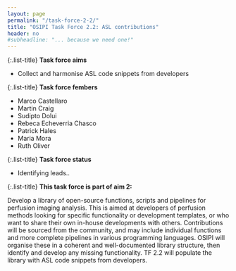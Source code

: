 ```yaml
---
layout: page
permalink: "/task-force-2-2/"
title: "OSIPI Task Force 2.2: ASL contributions"
header: no
#subheadline: "... because we need one!"
---
```


{:.list-title}
**Task force aims**

- Collect and harmonise ASL code snippets from developers 

{:.list-title}
**Task force fembers**  

- Marco Castellaro
- Martin Craig
- Sudipto Dolui
- Rebeca Echeverria Chasco
- Patrick Hales
- Maria Mora
- Ruth Oliver

{:.list-title}
**Task force status**  

- Identifying leads..

{:.list-title}
**This task force is part of aim 2:**

Develop a library of open-source functions, scripts and pipelines for perfusion imaging analysis. This is aimed at developers of perfusion methods looking for specific functionality or development templates, or who want to share their own in-house developments with others. Contributions will be sourced from the community, and may include individual functions and more complete pipelines in various programming languages. OSIPI will organise these in a coherent and well-documented library structure, then identify and develop any missing functionality. TF 2.2 will populate the library with ASL code snippets from developers.